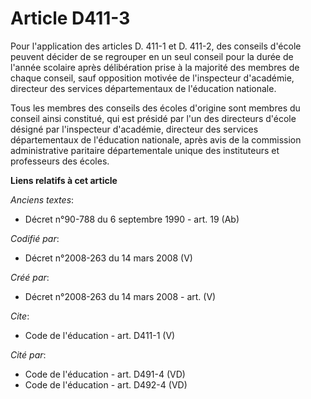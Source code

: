 # Article D411-3

Pour l'application des articles D. 411-1 et D. 411-2, des conseils d'école peuvent décider de se regrouper en un seul conseil
pour la durée de l'année scolaire après délibération prise à la majorité des membres de chaque conseil, sauf opposition
motivée de l'inspecteur d'académie, directeur des services départementaux de l'éducation nationale. 

Tous les membres des conseils des écoles d'origine sont membres du conseil ainsi constitué, qui est présidé par l'un des
directeurs d'école désigné par l'inspecteur d'académie, directeur des services départementaux de l'éducation nationale, après
avis de la commission administrative paritaire départementale unique des instituteurs et professeurs des écoles.

**Liens relatifs à cet article**

_Anciens textes_:

  - Décret n°90-788 du 6 septembre 1990 - art. 19 (Ab)

_Codifié par_:

  - Décret n°2008-263 du 14 mars 2008 (V)

_Créé par_:

  - Décret n°2008-263 du 14 mars 2008 - art. (V)

_Cite_:

  - Code de l'éducation - art. D411-1 (V)

_Cité par_:

  - Code de l'éducation - art. D491-4 (VD)
  - Code de l'éducation - art. D492-4 (VD)
